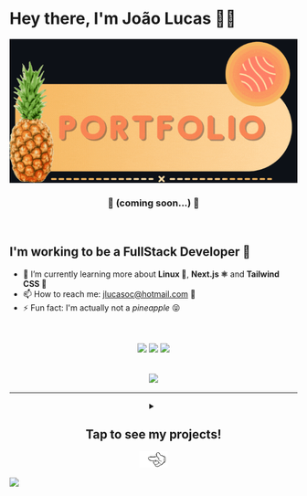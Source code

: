 # Hey there, I'm João Lucas 👋🍍

<div align="center">
  <a href="http://abacaxiguy.me" target="_blank">
    <picture>
      <source media="(prefers-color-scheme: light)" srcset="https://github.com/abacaxiguy/abacaxiguy/blob/main/img/portfolio-card-light.gif">
      <img alt="Portfolio Card" src="https://github.com/abacaxiguy/abacaxiguy/blob/main/img/portfolio-card-dark.gif">
    </picture>
  </a>

  <h3>🚧 (coming soon...) 🚧</h3>
</div>

<br>

## I'm working to be a FullStack Developer 💪

-   🚧 I’m currently learning more about **Linux 🐧**, **Next.js ⚛** and **Tailwind CSS 🌊**
-   📫 How to reach me: jlucasoc@hotmail.com 📧
-   ⚡ Fun fact: I'm actually not a <i>pineapple</i> 😝

<br>
<br>

<div align="center">
  <img src="http://github-readme-streak-stats.herokuapp.com?user=abacaxiguy&theme=radical&hide_border=true&date_format=j%20M%5B%20Y%5D" height="160px">
  <img src="https://github-readme-stats.vercel.app/api/top-langs/?username=abacaxiguy&layout=compact&theme=radical&hide=php,yacc&langs_count=6&hide_border=true" height="160px">
  <img src="http://github-profile-summary-cards.vercel.app/api/cards/profile-details?username=abacaxiguy&theme=radical" height="200px">
</div>

<br>
<br>

<div align="center">
  <img src="https://komarev.com/ghpvc/?username=abacaxiguy&color=FFB900">
</div>

<hr>

<details align="center">
  <summary>
    <h2>Tap to see my projects! </h2>
    <a href="#tap-to-see-my-projects-"><img src="./img/pointing-hand.gif" width="50px"></a>
  </summary>
    <div align="center">
      <h1>📣 Let me Ask 🧡</h1>
      <img src="https://img.shields.io/badge/-React-61DAFB?style=flat-square&logo=react&logoColor=333">
      <img src="https://img.shields.io/badge/-Firebase-FFCA28?style=flat-square&logo=firebase&logoColor=333">
      <img src="https://img.shields.io/badge/-TypeScript-3178C6?style=flat-square&logo=typescript&logoColor=white">
      <br><br>
      <div>Let me Ask is a project developed during the NLW Together event, which is a platform for creating Q&A rooms. It uses Firebase for authentication and database, and React with TypeScript for the front-end.</div>
      <br>
      <a href="https://github.com/abacaxiguy/letmeask">
        <img width="400em" src="https://github-readme-stats.vercel.app/api/pin/?username=abacaxiguy&repo=letmeask&theme=radical&show_owner=true">
      </a>
      <br><br>
      <img width="800px" src="https://github.com/abacaxiguy/letmeask/blob/main/img/showcase.gif">
    </div>
    <hr>
    <div align="center">
      <h1>🐶 Dogs 🐶</h1>
      <img src="https://img.shields.io/badge/-React-61DAFB?style=flat-square&logo=react&logoColor=333">
      <img src="https://img.shields.io/badge/-Redux-764ABC?style=flat-square&logo=redux&logoColor=white">
      <img src="https://img.shields.io/badge/-React_Router-CA4245?style=flat-square&logo=react-router&logoColor=white">
      <br><br>
      <div>Dogs is an application developed with React, which is a platform for sharing photos of dogs. It uses the Dogs API (currently down), which I also created from scratch, using Express and Multer, to fetch the images and manage the data from the user.</div>
      <br>
      <a href="https://github.com/abacaxiguy/dogs">
        <img width="400em" src="https://github-readme-stats.vercel.app/api/pin/?username=abacaxiguy&repo=dogs&theme=radical&show_owner=true">
      </a>
      <a href="https://github.com/abacaxiguy/dogs_api">
        <img width="400em" src="https://github-readme-stats.vercel.app/api/pin/?username=abacaxiguy&repo=dogs_api&theme=radical&show_owner=true">
      </a>
      <br><br>
      <img width="800px" src="https://github.com/abacaxiguy/dogs/blob/master/img/showcase.gif">
    </div>
    <hr>
    <div align="center">
      <h1>🛒 E-commerce Mr Robot 👨‍💻</h1>
      <img src="https://img.shields.io/badge/-Django-092E20?style=flat-square&logo=django&logoColor=white">
      <img src="https://img.shields.io/badge/-Python-3776AB?style=flat-square&logo=python&logoColor=white">
      <br><br>
      <div>E-commerce Mr Robot is an e-commerce project developed with Django, which is a fictional store that sells products related to the Mr Robot series. It implements various django features, such as authentication, admin panel, models, views, forms, etc.</div>
      <br>
      <a href="https://github.com/abacaxiguy/ecommerce-mr-robot">
        <img width="400em" src="https://github-readme-stats.vercel.app/api/pin/?username=abacaxiguy&repo=ecommerce-mr-robot&theme=radical&show_owner=true">
      </a>
      <br><br>
      <img width="800px" src="https://github.com/abacaxiguy/ecommerce-mr-robot/blob/master/screenshots/showcase.gif">
    </div>
    <hr>
    <div align="center">
      <h1>🎶 Spotify clone 🌊</h1>
      <img src="https://img.shields.io/badge/-Next.js-000000?style=flat-square&logo=next.js&logoColor=white">
      <img src="https://img.shields.io/badge/-Tailwind_CSS-38B2AC?style=flat-square&logo=tailwind-css&logoColor=white">
      <img src="https://img.shields.io/badge/-TypeScript-3178C6?style=flat-square&logo=typescript&logoColor=white">
      <br><br>
      <div>A Spotify clone made with Next.js and Tailwind CSS. My first time using both of them to replicate the Spotify's UI, specifically replicating my spotify, including my playlists and my favorite songs. It may become a full-fledged Spotify clone in the future.</div>
      <br>
      <a href="https://github.com/abacaxiguy/spotify-clone">
        <img width="400em" src="https://github-readme-stats.vercel.app/api/pin/?username=abacaxiguy&repo=spotify-clone&theme=radical&show_owner=true">
      </a>
      <br><br>
      <img width="800px" src="https://github.com/abacaxiguy/spotify-clone/blob/main/img/preview.gif">
    </div>
    <br>
    <h2 align="center">🔽 and many more! 🔽</h2>
  <br>
</details>

![](https://hit.yhype.me/github/profile?user_id=62774465)
